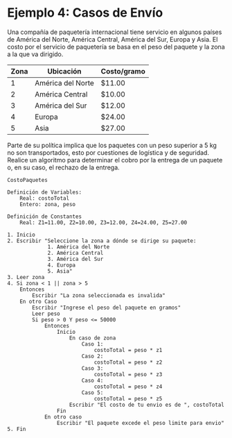 # Ejemplo 4: Casos de Envío

Una compañía de paquetería internacional tiene servicio en algunos países de América del Norte, América Central, América
del Sur, Europa y Asia. El costo por el servicio de paquetería se basa en el peso del paquete y la zona a
la que va dirigido.

| Zona | Ubicación         | Costo/gramo |
|------|-------------------|-------------|
| 1    | América del Norte | $11.00      |
| 2    | América Central   | $10.00      |
| 3    | América del Sur   | $12.00      |
| 4    | Europa            | $24.00      |
| 5    | Asia              | $27.00      |

Parte de su política implica que los paquetes con un peso superior a 5 kg no son transportados, esto por cuestiones de
logística y de seguridad. Realice un algoritmo para determinar el cobro por la entrega de un paquete o, en su caso, el
rechazo de la entrega.

```
CostoPaquetes

Definición de Variables:
    Real: costoTotal
    Entero: zona, peso

Definición de Constantes
    Real: Z1=11.00, Z2=10.00, Z3=12.00, Z4=24.00, Z5=27.00
    
1. Inicio
2. Escribir "Seleccione la zona a dónde se dirige su paquete:
             1. América del Norte
             2. América Central
             3. América del Sur
             4. Europa
             5. Asia"
3. Leer zona
4. Si zona < 1 || zona > 5
    Entonces
        Escribir "La zona seleccionada es invalida"
    En otro Caso
        Escribir "Ingrese el peso del paquete en gramos"
        Leer peso
        Si peso > 0 Y peso <= 50000
            Entonces
                Inicio
                    En caso de zona
                        Caso 1:
                            costoTotal = peso * z1
                        Caso 2:
                            costoTotal = peso * z2
                        Caso 3:
                            costoTotal = peso * z3
                        Caso 4:
                            costoTotal = peso * z4
                        Caso 5:
                            costoTotal = peso * z5
                    Escribir "El costo de tu envio es de ", costoTotal
                Fin
            En otro caso
                Escribir "El paquete excede el peso limite para envio"
5. Fin
```